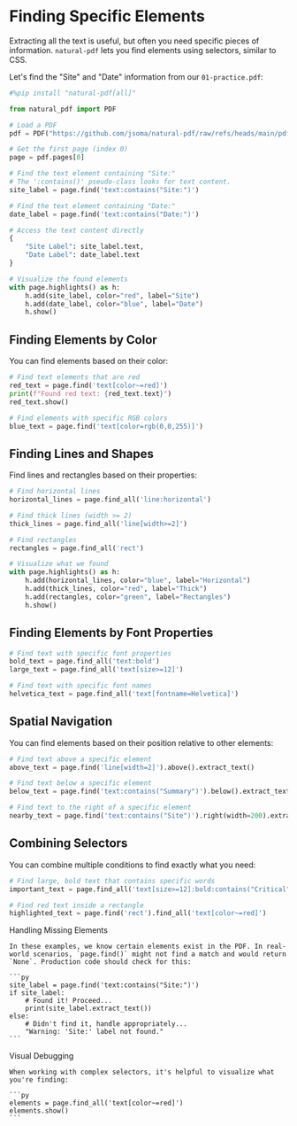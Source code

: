 # Finding Specific Elements

Extracting all the text is useful, but often you need specific pieces of information. `natural-pdf` lets you find elements using selectors, similar to CSS.

Let's find the "Site" and "Date" information from our `01-practice.pdf`:

```python
#%pip install "natural-pdf[all]"
```


```python
from natural_pdf import PDF

# Load a PDF
pdf = PDF("https://github.com/jsoma/natural-pdf/raw/refs/heads/main/pdfs/01-practice.pdf")

# Get the first page (index 0)
page = pdf.pages[0]

# Find the text element containing "Site:"
# The ':contains()' pseudo-class looks for text content.
site_label = page.find('text:contains("Site:")')

# Find the text element containing "Date:"
date_label = page.find('text:contains("Date:")')

# Access the text content directly
{
    "Site Label": site_label.text,
    "Date Label": date_label.text
}

# Visualize the found elements
with page.highlights() as h:
    h.add(site_label, color="red", label="Site")
    h.add(date_label, color="blue", label="Date")
    h.show()
```

## Finding Elements by Color

You can find elements based on their color:

```python
# Find text elements that are red
red_text = page.find('text[color~=red]')
print(f"Found red text: {red_text.text}")
red_text.show()

# Find elements with specific RGB colors
blue_text = page.find('text[color=rgb(0,0,255)]')
```

## Finding Lines and Shapes

Find lines and rectangles based on their properties:

```python
# Find horizontal lines
horizontal_lines = page.find_all('line:horizontal')

# Find thick lines (width >= 2)
thick_lines = page.find_all('line[width>=2]')

# Find rectangles
rectangles = page.find_all('rect')

# Visualize what we found
with page.highlights() as h:
    h.add(horizontal_lines, color="blue", label="Horizontal")
    h.add(thick_lines, color="red", label="Thick")
    h.add(rectangles, color="green", label="Rectangles")
    h.show()
```

## Finding Elements by Font Properties

```python
# Find text with specific font properties
bold_text = page.find_all('text:bold')
large_text = page.find_all('text[size>=12]')

# Find text with specific font names
helvetica_text = page.find_all('text[fontname=Helvetica]')
```

## Spatial Navigation

You can find elements based on their position relative to other elements:

```python
# Find text above a specific element
above_text = page.find('line[width=2]').above().extract_text()

# Find text below a specific element
below_text = page.find('text:contains("Summary")').below().extract_text()

# Find text to the right of a specific element
nearby_text = page.find('text:contains("Site")').right(width=200).extract_text()
```

## Combining Selectors

You can combine multiple conditions to find exactly what you need:

```python
# Find large, bold text that contains specific words
important_text = page.find_all('text[size>=12]:bold:contains("Critical")')

# Find red text inside a rectangle
highlighted_text = page.find('rect').find_all('text[color~=red]')
```

<div class="admonition note">
<p class="admonition-title">Handling Missing Elements</p>

    In these examples, we know certain elements exist in the PDF. In real-world scenarios, `page.find()` might not find a match and would return `None`. Production code should check for this:

    ```py
    site_label = page.find('text:contains("Site:")')
    if site_label:
        # Found it! Proceed...
        print(site_label.extract_text())
    else:
        # Didn't find it, handle appropriately...
        "Warning: 'Site:' label not found."
    ```
</div>

<div class="admonition tip">
<p class="admonition-title">Visual Debugging</p>

    When working with complex selectors, it's helpful to visualize what you're finding:

    ```py
    elements = page.find_all('text[color~=red]')
    elements.show()
    ```
</div>
